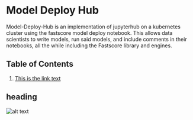 # Model Deploy Hub

Model-Deploy-Hub is an implementation of jupyterhub on a kubernetes cluster
using the fastscore model deploy notebook.  This allows data scientists to
write models, run said models, and include comments in their notebooks, all
the while including the Fastscore library and engines.

## Table of Contents
1. [This is the link text](#headin)

## heading<a name="headin"></a>

![alt text](https://github.com/jackmoore5021/Model-Deploy-Hub/blob/master/documentation/Test.jpg "Testing Markdown")
